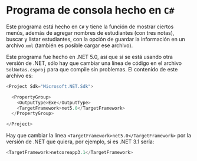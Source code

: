 # Programa de consola hecho en `C#`

Este programa está hecho en `C#` y tiene la función de mostrar ciertos menús, además de agregar nombres de estudiantes (con tres notas), buscar y listar estudiantes, con la opción de guardar la información en un archivo `xml` (también es posible cargar ese archivo).

Este programa fue hecho en .NET 5.0, así que si se está usando otra versión de .NET, sólo hay que cambiar una línea de código en el archivo `SolNotas.csproj` para que compile sin problemas. El contenido de este archivo es:

```C#
<Project Sdk="Microsoft.NET.Sdk">

  <PropertyGroup>
    <OutputType>Exe</OutputType>
    <TargetFramework>net5.0</TargetFramework>
  </PropertyGroup>

</Project>
```

Hay que cambiar la línea `<TargetFramework>net5.0</TargetFramework>` por la versión de .NET que quiera, por ejemplo, si es .NET 3.1 sería:

```C#
<TargetFramework>netcoreapp3.1</TargetFramework>
